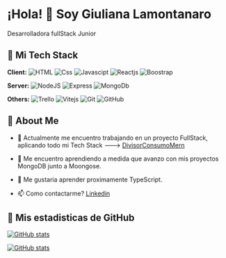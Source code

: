 
# ¡Hola! 👋 Soy Giuliana Lamontanaro

Desarrolladora fullStack Junior


## 🚀 Mi Tech Stack

**Client:** 
![HTML](https://img.icons8.com/?size=30&id=46605&format=png)
![Css](https://img.icons8.com/?size=30&id=107497&format=png)
![Javascipt](https://img.icons8.com/?size=30&id=gYCTehfTlYk5&format=png)
![Reactjs](https://img.icons8.com/?size=30&id=lVitPDXqQKP8&format=png)
![Boostrap](https://img.icons8.com/?size=30&id=LPItodDU262T&format=png)


**Server:** ![NodeJS](https://img.icons8.com/?size=40&id=54087&format=png) ![Express](https://img.icons8.com/?size=30&id=9Gfx4Dfxl0JK&format=png)
![MongoDb](https://img.icons8.com/?size=30&id=74402&format=png)

**Others:**
![Trello](https://img.icons8.com/?size=40&id=HxCJ3JvA06ml&format=png)
![Vitejs](https://img.icons8.com/?size=30&id=43169&format=png)
![Git](https://img.icons8.com/?size=30&id=20906&format=png)
![GitHub](https://img.icons8.com/?size=40&id=118557&format=png)
## 🚀  About Me


- 🔭 Actualmente me encuentro trabajando en un proyecto FullStack, aplicando todo mi Tech Stack ---> [DivisorConsumoMern](https://github.com/lamontanarog/DivisorConsumoMern)
- 🌱 Me encuentro aprendiendo a medida que avanzo con mis proyectos MongoDB junto a Moongose.
- 🤔 Me gustaria aprender proximamente TypeScript.

- 📫 Como contactarme? [Linkedin](https://www.linkedin.com/in/giuliana-lamontanaro-432a2a223)

## 🚀 Mis estadisticas de GitHub



[![GitHub stats](https://github-readme-stats.vercel.app/api/top-langs/?username=lamontanarog&theme=cobalt&show_icons=true&layout=compact)](https://github.com/lamontanarog)

[![GitHub stats](https://github-readme-stats.vercel.app/api?username=lamontanarog&theme=cobalt&show_icons=true&locale=en)](https://github.com/lamontanarog)

